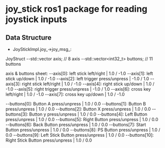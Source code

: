 # joy_stick ros1 package for reading joystick inputs


Data Structure
--------------
- JoyStickImpl.joy_->joy_msg_:
  
JoyStruct
  --std::vector<double> axis; // 8 axis
  --std::vector<int32_t> buttons; // 11 buttons

axis & buttons sheet:
  --axis[0]: left stick left/right                | 1.0 / -1.0
  --axis[1]: left stick up/down                   | 1.0 / -1.0
  --axis[2]: left trigger press/unpress           | -1.0 / 1.0
  --axis[3]: right stick left/right               | 1.0 / -1.0
  --axis[4]: right stick up/down                  | 1.0 / -1.0
  --axis[5]: right trigger press/unpress          | -1.0 / 1.0
  --axis[6]: cross key left/right                 | 1.0 / -1.0
  --axis[7]: cross key up/down                    | 1.0 / -1.0

  --buttons[0]: Button A press/unpress            | 1.0 / 0.0
  --buttons[1]: Button B press/unpress            | 1.0 / 0.0
  --buttons[2]: Button X press/unpress            | 1.0 / 0.0
  --buttons[3]: Button y press/unpress            | 1.0 / 0.0
  --buttons[4]: Left Button press/unpress         | 1.0 / 0.0
  --buttons[5]: Right Button press/unpress        | 1.0 / 0.0
  --buttons[6]: Back Button press/unpress         | 1.0 / 0.0
  --buttons[7]: Start Button press/unpress        | 1.0 / 0.0
  --buttons[8]: PS Button press/unpress           | 1.0 / 0.0
  --buttons[9]: Left Stick Button press/unpress   | 1.0 / 0.0
  --buttons[10]: Right Stick Button press/unpress | 1.0 / 0.0